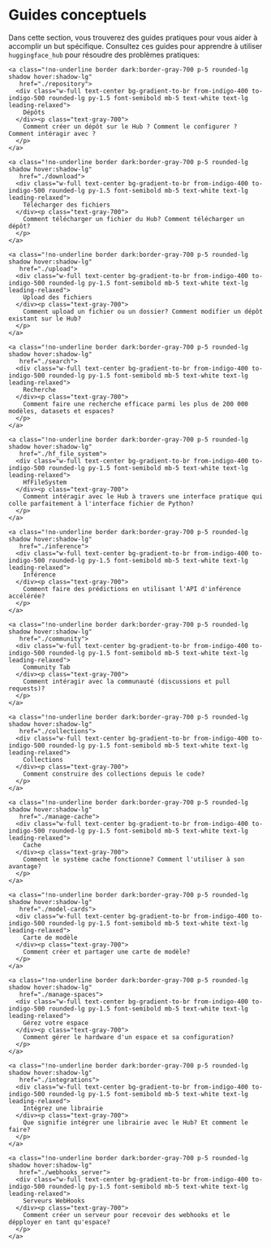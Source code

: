 <!--⚠️ Note that this file is in Markdown but contain specific syntax for our doc-builder (similar to MDX) that may not be
rendered properly in your Markdown viewer.
-->

# Guides conceptuels

Dans cette section, vous trouverez des guides pratiques pour vous aider à accomplir un but spécifique.
Consultez ces guides pour apprendre à utiliser `huggingface_hub` pour résoudre des problèmes pratiques:

<div class="mt-10">
  <div class="w-full flex flex-col space-y-4 md:space-y-0 md:grid md:grid-cols-3 md:gap-y-4 md:gap-x-5">

    <a class="!no-underline border dark:border-gray-700 p-5 rounded-lg shadow hover:shadow-lg"
       href="./repository">
      <div class="w-full text-center bg-gradient-to-br from-indigo-400 to-indigo-500 rounded-lg py-1.5 font-semibold mb-5 text-white text-lg leading-relaxed">
        Dépôts
      </div><p class="text-gray-700">
        Comment créer un dépôt sur le Hub ? Comment le configurer ? Comment intéragir avec ?
      </p>
    </a>
    
    <a class="!no-underline border dark:border-gray-700 p-5 rounded-lg shadow hover:shadow-lg"
       href="./download">
      <div class="w-full text-center bg-gradient-to-br from-indigo-400 to-indigo-500 rounded-lg py-1.5 font-semibold mb-5 text-white text-lg leading-relaxed">
        Télécharger des fichiers
      </div><p class="text-gray-700">
        Comment télécharger un fichier du Hub? Comment télécharger un dépôt?
      </p>
    </a>

    <a class="!no-underline border dark:border-gray-700 p-5 rounded-lg shadow hover:shadow-lg"
       href="./upload">
      <div class="w-full text-center bg-gradient-to-br from-indigo-400 to-indigo-500 rounded-lg py-1.5 font-semibold mb-5 text-white text-lg leading-relaxed">
        Upload des fichiers
      </div><p class="text-gray-700">
        Comment upload un fichier ou un dossier? Comment modifier un dépôt existant sur le Hub?
      </p>
    </a>

    <a class="!no-underline border dark:border-gray-700 p-5 rounded-lg shadow hover:shadow-lg"
       href="./search">
      <div class="w-full text-center bg-gradient-to-br from-indigo-400 to-indigo-500 rounded-lg py-1.5 font-semibold mb-5 text-white text-lg leading-relaxed">
        Recherche
      </div><p class="text-gray-700">
        Comment faire une recherche efficace parmi les plus de 200 000 modèles, datasets et espaces?
      </p>
    </a>

    <a class="!no-underline border dark:border-gray-700 p-5 rounded-lg shadow hover:shadow-lg"
       href="./hf_file_system">
      <div class="w-full text-center bg-gradient-to-br from-indigo-400 to-indigo-500 rounded-lg py-1.5 font-semibold mb-5 text-white text-lg leading-relaxed">
        HfFileSystem
      </div><p class="text-gray-700">
        Comment intéragir avec le Hub à travers une interface pratique qui colle parfaitement à l'interface fichier de Python?
      </p>
    </a>

    <a class="!no-underline border dark:border-gray-700 p-5 rounded-lg shadow hover:shadow-lg"
       href="./inference">
      <div class="w-full text-center bg-gradient-to-br from-indigo-400 to-indigo-500 rounded-lg py-1.5 font-semibold mb-5 text-white text-lg leading-relaxed">
        Inférence
      </div><p class="text-gray-700">
        Comment faire des prédictions en utilisant l'API d'inférence accélérée?
      </p>
    </a>

    <a class="!no-underline border dark:border-gray-700 p-5 rounded-lg shadow hover:shadow-lg"
       href="./community">
      <div class="w-full text-center bg-gradient-to-br from-indigo-400 to-indigo-500 rounded-lg py-1.5 font-semibold mb-5 text-white text-lg leading-relaxed">
        Community Tab
      </div><p class="text-gray-700">
        Comment intéragir avec la communauté (discussions et pull requests)?
      </p>
    </a>

    <a class="!no-underline border dark:border-gray-700 p-5 rounded-lg shadow hover:shadow-lg"
       href="./collections">
      <div class="w-full text-center bg-gradient-to-br from-indigo-400 to-indigo-500 rounded-lg py-1.5 font-semibold mb-5 text-white text-lg leading-relaxed">
        Collections
      </div><p class="text-gray-700">
        Comment construire des collections depuis le code?
      </p>
    </a>

    <a class="!no-underline border dark:border-gray-700 p-5 rounded-lg shadow hover:shadow-lg"
       href="./manage-cache">
      <div class="w-full text-center bg-gradient-to-br from-indigo-400 to-indigo-500 rounded-lg py-1.5 font-semibold mb-5 text-white text-lg leading-relaxed">
        Cache
      </div><p class="text-gray-700">
        Comment le système cache fonctionne? Comment l'utiliser à son avantage?
      </p>
    </a>

    <a class="!no-underline border dark:border-gray-700 p-5 rounded-lg shadow hover:shadow-lg"
       href="./model-cards">
      <div class="w-full text-center bg-gradient-to-br from-indigo-400 to-indigo-500 rounded-lg py-1.5 font-semibold mb-5 text-white text-lg leading-relaxed">
        Carte de modèle
      </div><p class="text-gray-700">
        Comment créer et partager une carte de modèle?
      </p>
    </a>

    <a class="!no-underline border dark:border-gray-700 p-5 rounded-lg shadow hover:shadow-lg"
       href="./manage-spaces">
      <div class="w-full text-center bg-gradient-to-br from-indigo-400 to-indigo-500 rounded-lg py-1.5 font-semibold mb-5 text-white text-lg leading-relaxed">
        Gérez votre espace
      </div><p class="text-gray-700">
        Comment gérer le hardware d'un espace et sa configuration?
      </p>
    </a>

    <a class="!no-underline border dark:border-gray-700 p-5 rounded-lg shadow hover:shadow-lg"
       href="./integrations">
      <div class="w-full text-center bg-gradient-to-br from-indigo-400 to-indigo-500 rounded-lg py-1.5 font-semibold mb-5 text-white text-lg leading-relaxed">
        Intégrez une librairie
      </div><p class="text-gray-700">
        Que signifie intégrer une librairie avec le Hub? Et comment le faire?
      </p>
    </a>

    <a class="!no-underline border dark:border-gray-700 p-5 rounded-lg shadow hover:shadow-lg"
       href="./webhooks_server">
      <div class="w-full text-center bg-gradient-to-br from-indigo-400 to-indigo-500 rounded-lg py-1.5 font-semibold mb-5 text-white text-lg leading-relaxed">
        Serveurs WebHooks
      </div><p class="text-gray-700">
        Comment créer un serveur pour recevoir des webhooks et le dépployer en tant qu'espace?
      </p>
    </a>

  </div>
</div>

